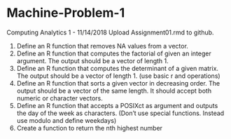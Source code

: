 # Machine-Problem-1
Computing Analytics 1 - 11/14/2018
Upload Assignment01.rmd to github.
1. Define an R function that removes NA values from a vector.
2. Define an R function that computes the factorial of given an integer argument. The output should be a vector of length 1.
3. Define an R function that computes the determinant of a given matrix. The output should be a vector of length 1. (use basic r and operations)
4. Define an R function that sorts a given vector in decreasing order. The output should be a vector of the same length. It should accept both numeric or character vectors.
5. Define an R function that accepts a POSIXct as argument and outputs the day of the week as characters. (Don’t use special functions. Instead use modulo and define weekdays)
6. Create a function to return the nth highest number
